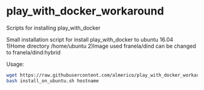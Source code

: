 # play_with_docker_workaround
Scripts for installing play_with_docker 

Small installation script for install play_with_docker to ubuntu 16.04 
<br>
1)Home directory /home/ubuntu 
2)Image used franela/dind can be changed to franela/dind:hybrid 

Usage: 
```bash
wget https://raw.githubusercontent.com/almerico/play_with_docker_workaround/master/install_on_ubuntu.sh
bash install_on_ubuntu.sh hostname
```
